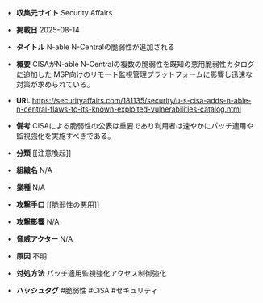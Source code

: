 - **収集元サイト**
Security Affairs

- **掲載日**
2025-08-14

- **タイトル**
N-able N-Centralの脆弱性が追加される

- **概要**
CISAがN-able N-Centralの複数の脆弱性を既知の悪用脆弱性カタログに追加した MSP向けのリモート監視管理プラットフォームに影響し迅速な対策が求められている。

- **URL**
https://securityaffairs.com/181135/security/u-s-cisa-adds-n-able-n-central-flaws-to-its-known-exploited-vulnerabilities-catalog.html

- **備考**
CISAによる脆弱性の公表は重要であり利用者は速やかにパッチ適用や監視強化を実施すべきである。

- **分類**
[[注意喚起]]

- **組織名**
N/A

- **業種**
N/A

- **攻撃手口**
[[脆弱性の悪用]]

- **攻撃影響**
N/A

- **脅威アクター**
N/A

- **原因**
不明

- **対処方法**
パッチ適用監視強化アクセス制御強化

- **ハッシュタグ**
#脆弱性 #CISA #セキュリティ
